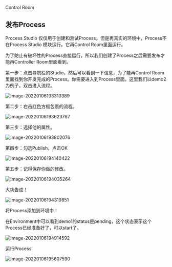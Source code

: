 Control Room 

## 发布Process

Process Studio  仅仅用于创建和测试Process。但是再真实的环境中，Process不在Process Studio 模块运行。它再Control Room里面运行。

为了防止有破坏性的Process直接运行，所以我们创建了Process之后需要发布才能再Controller Room里面看到。

第一步：点击导航栏的Studio，然后可以看到一下信息，为了能再Control Room里面找到你开发完成的Process。你需要进入到Process里面。这里我们以demo2为例子。双击进入流程。

![image-20220106193310389](https://cdn.jsdelivr.net/gh/dlagez/img@master/image-20220106193310389.png)

第二步：右击红色方框包裹的流程。

![image-20220106193623767](https://cdn.jsdelivr.net/gh/dlagez/img@master/image-20220106193623767.png)

第三步：选择他的属性。

![image-20220106193802076](https://cdn.jsdelivr.net/gh/dlagez/img@master/image-20220106193802076.png)

第四步：勾选Publish，点击OK

![image-20220106194140422](https://cdn.jsdelivr.net/gh/dlagez/img@master/image-20220106194140422.png)

第五步：记得保存你做的修改。

![image-20220106194035264](https://cdn.jsdelivr.net/gh/dlagez/img@master/image-20220106194035264.png)

大功告成！

![image-20220106194319851](https://cdn.jsdelivr.net/gh/dlagez/img@master/image-20220106194319851.png)



将Process添加到环境中：

在Environment中可以看到demo1的status是pending，这个状态表示这个Process已经准备好了，可以start了。

![image-20220106194914592](https://cdn.jsdelivr.net/gh/dlagez/img@master/image-20220106194914592.png)



运行Process

![image-20220106195607590](https://cdn.jsdelivr.net/gh/dlagez/img@master/image-20220106195607590.png)